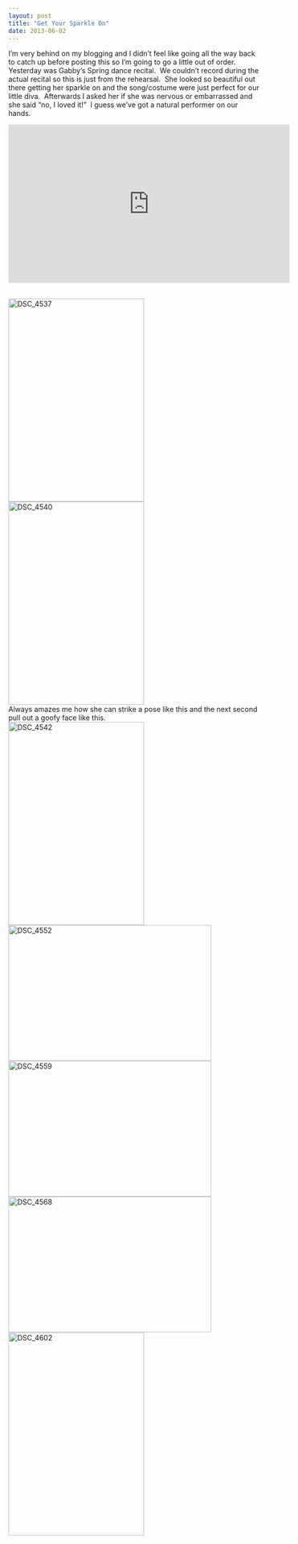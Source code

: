 ```yaml
---
layout: post
title: "Get Your Sparkle On"
date: 2013-06-02
---
```


<p>I’m very behind on my blogging and I didn’t feel like going all the way back to catch up before posting this so I’m going to go a little out of order.&#160; Yesterday was Gabby’s Spring dance recital.&#160; We couldn’t record during the actual recital so this is just from the rehearsal.&#160; She looked so beautiful out there getting her sparkle on and the song/costume were just perfect for our little diva.&#160; Afterwards I asked her if she was nervous or embarrassed and she said “no, I loved it!”&#160; I guess we’ve got a natural performer on our hands.&#160; </p>  <div style="padding-bottom: 0px; margin: 0px; padding-left: 0px; padding-right: 0px; display: inline; float: none; padding-top: 0px" id="scid:5737277B-5D6D-4f48-ABFC-DD9C333F4C5D:45e86165-8ca9-488e-bbbe-11fb634f3a67" class="wlWriterEditableSmartContent"><iframe width="560" height="315" src="https://www.youtube.com/embed/uSephYtnOEY?si=Mo-DuiOLwW51KbmY" title="YouTube video player" frameborder="0" allow="accelerometer; autoplay; clipboard-write; encrypted-media; gyroscope; picture-in-picture; web-share" referrerpolicy="strict-origin-when-cross-origin" allowfullscreen></iframe></div>  <p>   <br /><a href="/thepaladinos/assets/images/DSC_4537.jpg" target="_blank"><img style="background-image: none; border-bottom: 0px; border-left: 0px; margin: 0px; padding-left: 0px; padding-right: 0px; display: inline; border-top: 0px; border-right: 0px; padding-top: 0px" title="DSC_4537" border="0" alt="DSC_4537" src="/thepaladinos/assets/images/DSC_4537_thumb.jpg" width="270" height="404" /></a><a href="/thepaladinos/assets/images/DSC_4540.jpg" target="_blank"><img style="background-image: none; border-bottom: 0px; border-left: 0px; margin: 0px; padding-left: 0px; padding-right: 0px; display: inline; border-top: 0px; border-right: 0px; padding-top: 0px" title="DSC_4540" border="0" alt="DSC_4540" src="/thepaladinos/assets/images/DSC_4540_thumb.jpg" width="270" height="404" /></a>    <br />Always amazes me how she can strike a pose like this and the next second pull out a goofy face like this.&#160; <br /><a href="/thepaladinos/assets/images/DSC_4542.jpg" target="_blank"><img style="background-image: none; border-bottom: 0px; border-left: 0px; margin: 0px; padding-left: 0px; padding-right: 0px; display: inline; border-top: 0px; border-right: 0px; padding-top: 0px" title="DSC_4542" border="0" alt="DSC_4542" src="/thepaladinos/assets/images/DSC_4542_thumb.jpg" width="270" height="404" /></a><a href="/thepaladinos/assets/images/DSC_4552.jpg" target="_blank"><img style="background-image: none; border-bottom: 0px; border-left: 0px; margin: 0px; padding-left: 0px; padding-right: 0px; display: inline; border-top: 0px; border-right: 0px; padding-top: 0px" title="DSC_4552" border="0" alt="DSC_4552" src="/thepaladinos/assets/images/DSC_4552_thumb.jpg" width="404" height="270" /></a>    <br /><a href="/thepaladinos/assets/images/DSC_4559.jpg" target="_blank"><img style="background-image: none; border-bottom: 0px; border-left: 0px; margin: 0px; padding-left: 0px; padding-right: 0px; display: inline; border-top: 0px; border-right: 0px; padding-top: 0px" title="DSC_4559" border="0" alt="DSC_4559" src="/thepaladinos/assets/images/DSC_4559_thumb.jpg" width="404" height="270" /></a><a href="/thepaladinos/assets/images/DSC_4568.jpg" target="_blank"><img style="background-image: none; border-bottom: 0px; border-left: 0px; padding-left: 0px; padding-right: 0px; display: inline; border-top: 0px; border-right: 0px; padding-top: 0px" title="DSC_4568" border="0" alt="DSC_4568" src="/thepaladinos/assets/images/DSC_4568_thumb.jpg" width="404" height="270" /></a>    <br /><a href="/thepaladinos/assets/images/DSC_4602.jpg" target="_blank"><img style="background-image: none; border-bottom: 0px; border-left: 0px; padding-left: 0px; padding-right: 0px; display: inline; border-top: 0px; border-right: 0px; padding-top: 0px" title="DSC_4602" border="0" alt="DSC_4602" src="/thepaladinos/assets/images/DSC_4602_thumb.jpg" width="270" height="404" /></a></p>